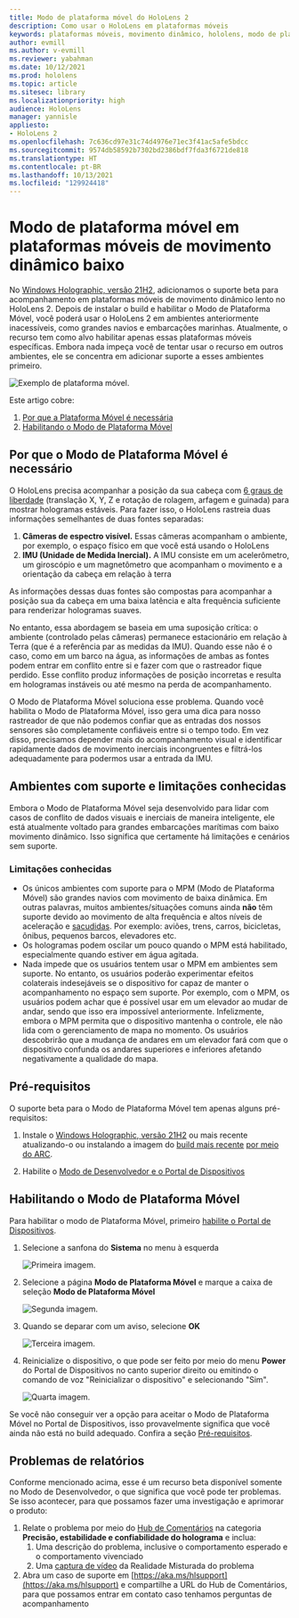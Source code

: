 ```yaml
---
title: Modo de plataforma móvel do HoloLens 2
description: Como usar o HoloLens em plataformas móveis
keywords: plataformas móveis, movimento dinâmico, hololens, modo de plataforma móvel
author: evmill
ms.author: v-evmill
ms.reviewer: yabahman
ms.date: 10/12/2021
ms.prod: hololens
ms.topic: article
ms.sitesec: library
ms.localizationpriority: high
audience: HoloLens
manager: yannisle
appliesto:
- HoloLens 2
ms.openlocfilehash: 7c636cd97e31c74d4976e71ec3f41ac5afe5bdcc
ms.sourcegitcommit: 9574db58592b7302bd2386bdf7fda3f6721de818
ms.translationtype: HT
ms.contentlocale: pt-BR
ms.lasthandoff: 10/13/2021
ms.locfileid: "129924418"
---
```

# <a name="moving-platform-mode-on-low-dynamic-motion-moving-platforms"></a>Modo de plataforma móvel em plataformas móveis de movimento dinâmico baixo

No [Windows Holographic, versão 21H2](hololens-release-notes.md#windows-holographic-version-21h2), adicionamos o suporte beta para acompanhamento em plataformas móveis de movimento dinâmico lento no HoloLens 2. Depois de instalar o build e habilitar o Modo de Plataforma Móvel, você poderá usar o HoloLens 2 em ambientes anteriormente inacessíveis, como grandes navios e embarcações marinhas. Atualmente, o recurso tem como alvo habilitar apenas essas plataformas móveis específicas. Embora nada impeça você de tentar usar o recurso em outros ambientes, ele se concentra em adicionar suporte a esses ambientes primeiro.

![Exemplo de plataforma móvel.](./images/mpm-compare.gif)

Este artigo cobre:

1. [Por que a Plataforma Móvel é necessária](#why-moving-platform-mode-is-necessary)
1. [Habilitando o Modo de Plataforma Móvel](#enabling-moving-platform-mode)

## <a name="why-moving-platform-mode-is-necessary"></a>Por que o Modo de Plataforma Móvel é necessário

O HoloLens precisa acompanhar a posição da sua cabeça com [6 graus de liberdade](https://en.wikipedia.org/wiki/Six_degrees_of_freedom) (translação X, Y, Z e rotação de rolagem, arfagem e guinada) para mostrar hologramas estáveis. Para fazer isso, o HoloLens rastreia duas informações semelhantes de duas fontes separadas:

1. **Câmeras de espectro visível.** Essas câmeras acompanham o ambiente, por exemplo, o espaço físico em que você está usando o HoloLens
1. **IMU (Unidade de Medida Inercial).** A IMU consiste em um acelerômetro, um giroscópio e um magnetômetro que acompanham o movimento e a orientação da cabeça em relação à terra

As informações dessas duas fontes são compostas para acompanhar a posição sua da cabeça em uma baixa latência e alta frequência suficiente para renderizar hologramas suaves.

No entanto, essa abordagem se baseia em uma suposição crítica: o ambiente (controlado pelas câmeras) permanece estacionário em relação à Terra (que é a referência par as medidas da IMU). Quando esse não é o caso, como em um barco na água, as informações de ambas as fontes podem entrar em conflito entre si e fazer com que o rastreador fique perdido. Esse conflito produz informações de posição incorretas e resulta em hologramas instáveis ou até mesmo na perda de acompanhamento.

O Modo de Plataforma Móvel soluciona esse problema. Quando você habilita o Modo de Plataforma Móvel, isso gera uma dica para nosso rastreador de que não podemos confiar que as entradas dos nossos sensores são completamente confiáveis entre si o tempo todo. Em vez disso, precisamos depender mais do acompanhamento visual e identificar rapidamente dados de movimento inerciais incongruentes e filtrá-los adequadamente para podermos usar a entrada da IMU.

## <a name="supported-environments-and-known-limitations"></a>Ambientes com suporte e limitações conhecidas

Embora o Modo de Plataforma Móvel seja desenvolvido para lidar com casos de conflito de dados visuais e inerciais de maneira inteligente, ele está atualmente voltado para grandes embarcações marítimas com baixo movimento dinâmico. Isso significa que certamente há limitações e cenários sem suporte.

### <a name="known-limitations"></a>Limitações conhecidas

- Os únicos ambientes com suporte para o MPM (Modo de Plataforma Móvel) são grandes navios com movimento de baixa dinâmica. Em outras palavras, muitos ambientes/situações comuns ainda **não** têm suporte devido ao movimento de alta frequência e altos níveis de aceleração e [sacudidas](https://en.wikipedia.org/wiki/Jerk_(physics)). Por exemplo: aviões, trens, carros, bicicletas, ônibus, pequenos barcos, elevadores etc.
- Os hologramas podem oscilar um pouco quando o MPM está habilitado, especialmente quando estiver em água agitada.
- Nada impede que os usuários tentem usar o MPM em ambientes sem suporte. No entanto, os usuários poderão experimentar efeitos colaterais indesejáveis se o dispositivo for capaz de manter o acompanhamento no espaço sem suporte. Por exemplo, com o MPM, os usuários podem achar que é possível usar em um elevador ao mudar de andar, sendo que isso era impossível anteriormente. Infelizmente, embora o MPM permita que o dispositivo mantenha o controle, ele não lida com o gerenciamento de mapa no momento. Os usuários descobrirão que a mudança de andares em um elevador fará com que o dispositivo confunda os andares superiores e inferiores afetando negativamente a qualidade do mapa.

## <a name="prerequisites"></a>Pré-requisitos

O suporte beta para o Modo de Plataforma Móvel tem apenas alguns pré-requisitos:

1. Instale o [Windows Holographic, versão 21H2](hololens-release-notes.md#windows-holographic-version-21h2) ou mais recente atualizando-o ou instalando a imagem do [build mais recente](https://aka.ms/hololens2download) [por meio do ARC](hololens-recovery.md#clean-reflash-the-device).

2. Habilite o [Modo de Desenvolvedor e o Portal de Dispositivos](/mixed-reality/develop/platform-capabilities-and-apis/using-the-windows-device-portal)

## <a name="enabling-moving-platform-mode"></a>Habilitando o Modo de Plataforma Móvel

Para habilitar o modo de Plataforma Móvel, primeiro [habilite o Portal de Dispositivos](/windows/mixed-reality/develop/platform-capabilities-and-apis/using-the-windows-device-portal).

1. Selecione a sanfona do **Sistema** no menu à esquerda

   ![Primeira imagem.](.\images\mpm-01.png)

2. Selecione a página **Modo de Plataforma Móvel** e marque a caixa de seleção **Modo de Plataforma Móvel**

    ![Segunda imagem.](.\images\mpm-02.png)

3. Quando se deparar com um aviso, selecione **OK**

   ![Terceira imagem.](.\images\mpm-03.png)

4. Reinicialize o dispositivo, o que pode ser feito por meio do menu **Power** do Portal de Dispositivos no canto superior direito ou emitindo o comando de voz &quot;Reinicializar o dispositivo&quot; e selecionando &quot;Sim&quot;.

   ![Quarta imagem.](.\images\mpm-04.png)

Se você não conseguir ver a opção para aceitar o Modo de Plataforma Móvel no Portal de Dispositivos, isso provavelmente significa que você ainda não está no build adequado. Confira a seção [Pré-requisitos](#prerequisites).

## <a name="reporting-issues"></a>Problemas de relatórios

Conforme mencionado acima, esse é um recurso beta disponível somente no Modo de Desenvolvedor, o que significa que você pode ter problemas. Se isso acontecer, para que possamos fazer uma investigação e aprimorar o produto:

1. Relate o problema por meio do [Hub de Comentários](hololens-feedback.md) na categoria **Precisão, estabilidade e confiabilidade do holograma** e inclua:
    1. Uma descrição do problema, inclusive o comportamento esperado e o comportamento vivenciado
    1. Uma [captura de vídeo](holographic-photos-and-videos.md#capture-a-mixed-reality-video) da Realidade Misturada do problema
2.  Abra um caso de suporte em [https://aka.ms/hlsupport](https://aka.ms/hlsupport) e compartilhe a URL do Hub de Comentários, para que possamos entrar em contato caso tenhamos perguntas de acompanhamento